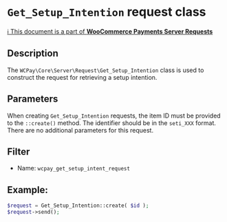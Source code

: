 # `Get_Setup_Intention` request class

[ℹ️ This document is a part of __WooCommerce Payments Server Requests__](../README.md)

## Description

The `WCPay\Core\Server\Request\Get_Setup_Intention` class is used to construct the request for retrieving a setup intention.

## Parameters

When creating `Get_Setup_Intention` requests, the item ID must be provided to the `::create()` method. The identifier should be in the `seti_XXX` format.
There are no additional parameters for this request.

## Filter

- Name: `wcpay_get_setup_intent_request`

## Example:

```php
$request = Get_Setup_Intention::create( $id );
$request->send();
```
